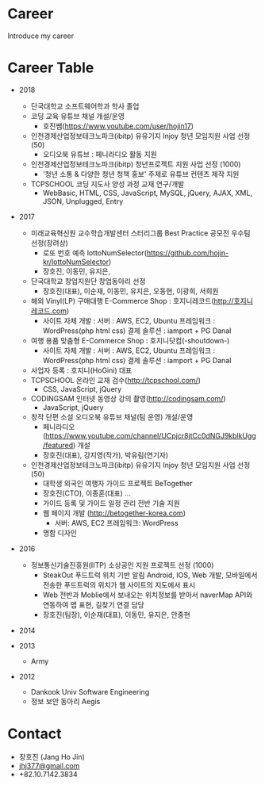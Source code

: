 # Career
Introduce my career

# Career Table
- 2018
  - 단국대학교 소프트웨어학과 학사 졸업
  - 코딩 교육 유튜브 채널 개설/운영
     - 호진쌤(https://www.youtube.com/user/hojin17)
  - 인천경제산업정보테크노파크(ibitp) 유유기지 Injoy 청년 모임지원 사업 선정 (50)
    - 오디오북 유튜브 : 페니라디오 활동 지원
  - 인천경제산업정보테크노파크(ibitp) 청년프로젝트 지원 사업 선정 (1000)
    - '청년 소통 & 다양한 청년 청책 홍보' 주제로 유튜브 컨텐츠 제작 지원
  - TCPSCHOOL 코딩 지도사 양성 과정 교재 연구/개발
    - WebBasic, HTML, CSS, JavaScript, MySQL, jQuery, AJAX, XML, JSON, Unplugged, Entry
- 2017
  - 미래교육혁신원 교수학습개발센터 스터리그룹 Best Practice 공모전 우수팀 선정(장려상)
    - 로또 번호 예측 lottoNumSelector(https://github.com/hojin-kr/lottoNumSelector)
    - 장호진, 이동민, 유지은, 
  - 단국대학교 창업지원단 창업동아리 선정
    - 장호진(대표), 이순재, 이동민, 유지은, 오동현, 이광희, 서희원
  - 해외 Vinyl(LP) 구매대행 E-Commerce Shop : 호지니레코드(http://호지니레코드.com)
    - 사이트 자체 개발 : 서버 : AWS, EC2, Ubuntu 프레임워크 :  WordPress(php html css) 결제 솔루션 : iamport + PG Danal
  - 여행 용품 맞춤형 E-Commerce Shop : 호지니닷컴(-shoutdown-)
    - 사이트 자체 개발 : 서버 : AWS, EC2, Ubuntu 프레임워크 :  WordPress(php html css) 결제 솔루션 : iamport + PG Danal
  - 사업자 등록 : 호지니(HoGini) 대표
  - TCPSCHOOL 온라인 교재 검수(http://tcpschool.com/)
    - CSS, JavaScript, jQuery
  - CODINGSAM 인터넷 동영상 강의 촬영(http://codingsam.com/)
    - JavaScript, jQuery
  - 창작 단편 소설 오디오북 유튜브 채널(팀 운영) 개설/운영 
     - 페니라디오(https://www.youtube.com/channel/UCpjcr8jtCc0dNGJ9kblkUgg/featured) 개설 
     - 장호진(대표), 강지영(작가), 박유림(연기자)
  - 인천경제산업정보테크노파크(ibitp) 유유기지 Injoy 청년 모임지원 사업 선정 (50)
    - 대학생 외국인 여행자 가이드 프로젝트 BeTogether
    - 장호진(CTO), 이종훈(대표) ...
    - 가이드 등록 및 가이드 일정 관리 전반 기술 지원
    - 웹 페이지 개발 (http://betogether-korea.com)
      - 서버: AWS, EC2 프레임워크: WordPress
    - 명함 디자인
- 2016
  - 정보통신기술진흥원(IITP) 소상공인 지원 프로젝트 선정 (1000)
    - SteakOut 푸드트럭 위치 기반 알림 Android, IOS, Web 개발, 모바일에서 전송한 푸드트럭의 위치가 웹 사이트의 지도에서 표시 
    - Web 전반과 Moblie에서 보내오는 위치정보를 받아서 naverMap API와 연동하여 맵 표현, 길찾기 연결 담당
    - 장호진(팀장), 이순재(대표), 이동민, 유지은, 안중현
- 2014

- 2013
  - Army
- 2012
  - Dankook Univ Software Engineering
  - 정보 보안 동아리 Aegis

# Contact 
- 장호진 (Jang Ho Jin)
- jhj377@gmail.com
- +82.10.7142.3834
